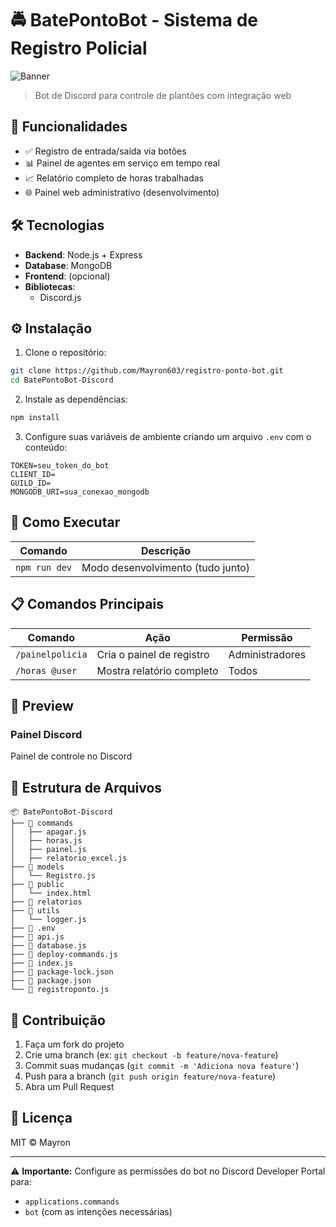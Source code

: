 # 🚔 BatePontoBot - Sistema de Registro Policial

![Banner]()

> Bot de Discord para controle de plantões com integração web

## 📌 Funcionalidades

- ✅ Registro de entrada/saída via botões  
- 📊 Painel de agentes em serviço em tempo real  
- 📈 Relatório completo de horas trabalhadas  
- 🌐 Painel web administrativo (desenvolvimento)  

## 🛠 Tecnologias

- **Backend**: Node.js + Express  
- **Database**: MongoDB  
- **Frontend**: (opcional)  
- **Bibliotecas**:  
  - Discord.js  

## ⚙️ Instalação

1. Clone o repositório:
```bash
git clone https://github.com/Mayron603/registro-ponto-bot.git
cd BatePontoBot-Discord
```

2. Instale as dependências:
```bash
npm install
```

3. Configure suas variáveis de ambiente criando um arquivo `.env` com o conteúdo:
```
TOKEN=seu_token_do_bot
CLIENT_ID=
GUILD_ID=
MONGODB_URI=sua_conexao_mongodb
```

## 🚀 Como Executar

| Comando         | Descrição                         |
|-----------------|----------------------------------|
| `npm run dev`   | Modo desenvolvimento (tudo junto) |

## 📋 Comandos Principais

| Comando          | Ação                        | Permissão      |
|------------------|-----------------------------|----------------|
| `/painelpolicia` | Cria o painel de registro    | Administradores|
| `/horas @user`   | Mostra relatório completo    | Todos         |

## 📸 Preview

### Painel Discord  
Painel de controle no Discord

## 📝 Estrutura de Arquivos

```
📦 BatePontoBot-Discord
├── 📂 commands
│   ├── apagar.js
│   ├── horas.js
│   ├── painel.js
│   ├── relatorio_excel.js
├── 📂 models
│   └── Registro.js
├── 📂 public
│   └── index.html
├── 📂 relatorios
├── 📂 utils
│   └── logger.js
├── 📜 .env
├── 📜 api.js
├── 📜 database.js
├── 📜 deploy-commands.js
├── 📜 index.js
├── 📜 package-lock.json
├── 📜 package.json
└── 📜 registroponto.js

```

## 🤝 Contribuição

1. Faça um fork do projeto  
2. Crie uma branch (ex: `git checkout -b feature/nova-feature`)  
3. Commit suas mudanças (`git commit -m 'Adiciona nova feature'`)  
4. Push para a branch (`git push origin feature/nova-feature`)  
5. Abra um Pull Request  

## 📜 Licença

MIT © Mayron

---

⚠️ **Importante:** Configure as permissões do bot no Discord Developer Portal para:  
- `applications.commands`  
- `bot` (com as intenções necessárias)  
